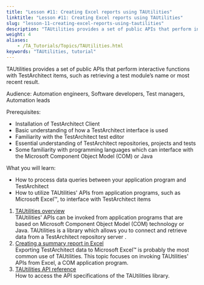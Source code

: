 ```yaml
--- 
title: "Lesson #11: Creating Excel reports using TAUtilities"
linktitle: "Lesson #11: Creating Excel reports using TAUtilities"
slug: "lesson-11-creating-excel-reports-using-tautilities"
description: "TAUtilities provides a set of public APIs that perform interactive functions with TestArchitect items, such as retrieving a test module’s name or most recent result. Audience: Automation engineers, ..."
weight: 4
aliases: 
    - /TA_Tutorials/Topics/TAUtilities.html
keywords: "TAUtilities, tutorial"
---
```


TAUtilities provides a set of public APIs that perform interactive functions with TestArchitect items, such as retrieving a test module’s name or most recent result.

Audience: Automation engineers, Software developers, Test managers, Automation leads

Prerequisites:

-   Installation of TestArchitect Client
-   Basic understanding of how a TestArchitect interface is used
-   Familiarity with the TestArchitect test editor
-   Essential understanding of TestArchitect repositories, projects and tests
-   Some familiarity with programming languages which can interface with the Microsoft Component Object Model \(COM\) or Java

What you will learn:

-   How to process data queries between your application program and TestArchitect
-   How to utilize TAUtilities' APIs from application programs, such as Microsoft Excel™, to interface with TestArchitect items

1.  [TAUtilities overview](/testarchitect-tutorial/part-3-extending-testarchitect/lesson-11-creating-excel-reports-using-tautilities/tautilities-overview)  
TAUtilities' APIs can be invoked from application programs that are based on Microsoft Component Object Model \(COM\) technology or Java. TAUtilities is a library which allows you to connect and retrieve data from a TestArchitect repository server .
2.  [Creating a summary report in Excel](/testarchitect-tutorial/part-3-extending-testarchitect/lesson-11-creating-excel-reports-using-tautilities/creating-a-summary-report-in-excel/)  
Exporting TestArchitect data to Microsoft Excel™ is probably the most common use of TAUtilities. This topic focuses on invoking TAUtilities' APIs from Excel, a COM application program.
3.  [TAUtilities API reference](/testarchitect-tutorial/part-3-extending-testarchitect/lesson-11-creating-excel-reports-using-tautilities/tautilities-api-reference)  
How to access the API specifications of the TAUtilities library.


